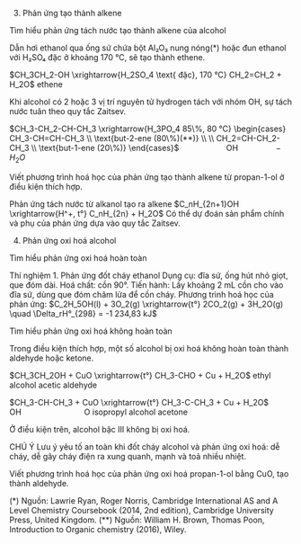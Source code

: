 3. Phản ứng tạo thành alkene

Tìm hiểu phản ứng tách nước tạo thành alkene của alcohol

Dẫn hơi ethanol qua ống sứ chứa bột Al₂O₃ nung nóng(*) hoặc đun ethanol với H₂SO₄ đặc ở khoảng 170 °C, sẽ tạo thành ethene.

$CH_3CH_2-OH \xrightarrow{H_2SO_4 \text{ đặc}, 170 °C} CH_2=CH_2 + H_2O$
ethene

Khi alcohol có 2 hoặc 3 vị trí nguyên tử hydrogen tách với nhóm OH, sự tách nước tuân theo quy tắc Zaitsev.

$CH_3-CH_2-CH-CH_3 \xrightarrow{H_3PO_4 85\%, 80 °C} \begin{cases} CH_3-CH=CH-CH_3 \\ \text{but-2-ene (80\%)(**)} \\ \\ CH_2=CH-CH_2-CH_3 \\ \text{but-1-ene (20\%)} \end{cases}$
$\qquad \qquad \quad \text{OH} \qquad \qquad -H_2O$

Viết phương trình hoá học của phản ứng tạo thành alkene từ propan-1-ol ở điều kiện thích hợp.

Phản ứng tách nước từ alkanol tạo ra alkene
$C_nH_{2n+1}OH \xrightarrow{H^+, t°} C_nH_{2n} + H_2O$
Có thể dự đoán sản phẩm chính và phụ của phản ứng dựa vào quy tắc Zaitsev.

4. Phản ứng oxi hoá alcohol

Tìm hiểu phản ứng oxi hoá hoàn toàn

Thí nghiệm 1. Phản ứng đốt cháy ethanol
Dụng cụ: đĩa sứ, ống hút nhỏ giọt, que đóm dài.
Hoá chất: cồn 90°.
Tiến hành: Lấy khoảng 2 mL cồn cho vào đĩa sứ, dùng que đóm châm lửa để cồn cháy.
Phương trình hoá học của phản ứng:
$C_2H_5OH(l) + 3O_2(g) \xrightarrow{t°} 2CO_2(g) + 3H_2O(g) \quad \Delta_rH°_{298} = -1 234,83 kJ$

Tìm hiểu phản ứng oxi hoá không hoàn toàn

Trong điều kiện thích hợp, một số alcohol bị oxi hoá không hoàn toàn thành aldehyde hoặc ketone.

$CH_3CH_2OH + CuO \xrightarrow{t°} CH_3-CHO + Cu + H_2O$
ethyl alcohol           acetic aldehyde

$CH_3-CH-CH_3 + CuO \xrightarrow{t°} CH_3-C-CH_3 + Cu + H_2O$
$\qquad \text{OH} \qquad \qquad \qquad \quad \text{O}$
isopropyl alcohol         acetone

Ở điều kiện trên, alcohol bậc III không bị oxi hoá.

CHÚ Ý
Lưu ý yêu tố an toàn khi đốt cháy alcohol và phản ứng oxi hoá: dễ cháy, dễ gây cháy điện ra xung quanh, mạnh và toả nhiều nhiệt.

Viết phương trình hoá học của phản ứng oxi hoá propan-1-ol bằng CuO, tạo thành aldehyde.

(*) Nguồn: Lawrie Ryan, Roger Norris, Cambridge International AS and A Level Chemistry Coursebook (2014, 2nd edition), Cambridge University Press, United Kingdom.
(**) Nguồn: William H. Brown, Thomas Poon, Introduction to Organic chemistry (2016), Wiley.